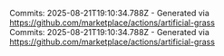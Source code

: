 Commits: 2025-08-21T19:10:34.788Z - Generated via https://github.com/marketplace/actions/artificial-grass
<br>
Commits: 2025-08-21T19:10:34.788Z - Generated via https://github.com/marketplace/actions/artificial-grass
<br>
